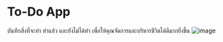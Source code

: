 # To-Do App
บันทึกสิ่งที่จะทำ ทำแล้ว และยังไม่ได้ทำ เพื่อให้คุณจัดการและบริหารชีวิตได้ดีมากยิ่งขึ้น
![image](https://s3-ap-southeast-1.amazonaws.com/img-in-th/269e89f501ad859c8a68826d6a95c1a5.jpg)
